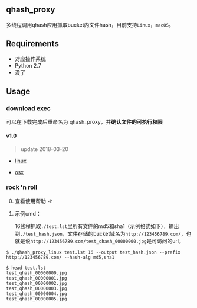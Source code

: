 ## qhash_proxy

多线程调用qhash应用抓取bucket内文件hash，目前支持`Linux`，`macOS`。

## Requirements

* 对应操作系统
* Python 2.7
* 没了

## Usage

### download exec

可以在下载完成后重命名为 qhash_proxy，并**确认文件的可执行权限**

#### v1.0 

> update 2018-03-20

* [linux](http://p4ukyt7s7.bkt.clouddn.com/qhash_proxy/v1.0/qhash_proxy_linux)

* [osx](http://p4ukyt7s7.bkt.clouddn.com/qhash_proxy/v1.0/qhash_proxy_osx)

### rock 'n roll

0. 查看使用帮助 `-h` 

1. 示例cmd：

   16线程抓取`./test.lst`里所有文件的md5和sha1（示例格式如下），输出到`./test_hash.json`，文件存储的bucket域名为`http://123456789.com/`，也就是说`http://123456789.com/test_qhash_00000000.jpg`是可访问的url。

```
$ ./qhash_proxy_linux test.lst 16 --output test_hash.json --prefix http://123456789.com/ --hash-alg md5,sha1

$ head test.lst
test_qhash_00000000.jpg
test_qhash_00000001.jpg
test_qhash_00000002.jpg
test_qhash_00000003.jpg
test_qhash_00000004.jpg
test_qhash_00000005.jpg
```

